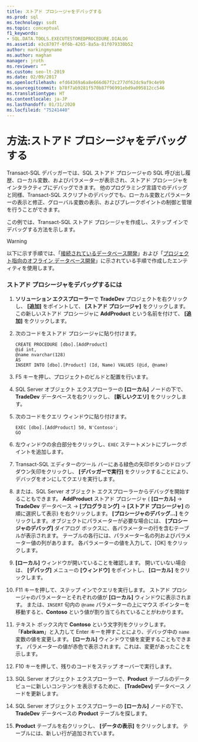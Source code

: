 ```yaml
---
title: ストアド プロシージャをデバッグする
ms.prod: sql
ms.technology: ssdt
ms.topic: conceptual
f1_keywords:
- SQL.DATA.TOOLS.EXECUTESTOREDPROCEDURE.DIALOG
ms.assetid: e3c8707f-0f6b-4265-8a5a-81f079330b52
author: markingmyname
ms.author: maghan
manager: jroth
ms.reviewer: “”
ms.custom: seo-lt-2019
ms.date: 02/09/2017
ms.openlocfilehash: efd64369a6a8e666d67f2c277df62dc9af9c4e99
ms.sourcegitcommit: b78f7ab9281f570b87f96991ebd9a095812cc546
ms.translationtype: HT
ms.contentlocale: ja-JP
ms.lasthandoff: 01/31/2020
ms.locfileid: "75241440"
---
```

# <a name="how-to-debug-stored-procedures"></a>方法:ストアド プロシージャをデバッグする

Transact\-SQL デバッガーでは、SQL ストアド プロシージャの SQL 呼び出し履歴、ローカル変数、およびパラメーターが表示され、ストアド プロシージャをインタラクティブにデバッグできます。 他のプログラミング言語でのデバッグと同様、Transact\-SQL スクリプトのデバッグでも、ローカル変数とパラメーターの表示と修正、グローバル変数の表示、およびブレークポイントの制御と管理を行うことができます。  
  
この例では、Transact\-SQL ストアド プロシージャを作成し、ステップ インでデバッグする方法を示します。  
  
> [!WARNING]  
> 以下に示す手順では、「[接続されているデータベース開発](../ssdt/connected-database-development.md)」および「[プロジェクト指向のオフライン データベース開発](../ssdt/project-oriented-offline-database-development.md)」に示されている手順で作成したエンティティを使用します。  
  
### <a name="to-debug-stored-procedures"></a>ストアド プロシージャをデバッグするには  
  
1.  **ソリューション エクスプローラー**で **TradeDev** プロジェクトを右クリックし、 **[追加]** をポイントして、 **[ストアド プロシージャ]** をクリックします。 この新しいストアド プロシージャに **AddProduct** という名前を付けて、 **[追加]** をクリックします。  
  
2.  次のコードをストアド プロシージャに貼り付けます。  
  
    ```  
    CREATE PROCEDURE [dbo].[AddProduct]  
    @id int,  
    @name nvarchar(128)  
    AS  
    INSERT INTO [dbo].[Product] (Id, Name) VALUES (@id, @name)  
    ```  
  
3.  F5 キーを押し、プロジェクトのビルドと配置を行います。  
  
4.  SQL Server オブジェクト エクスプローラーの **[ローカル]** ノードの下で、**TradeDev** データベースを右クリックし、 **[新しいクエリ]** をクリックします。  
  
5.  次のコードをクエリ ウィンドウに貼り付けます。  
  
    ```  
    EXEC [dbo].[AddProduct] 50, N'Contoso';  
    GO  
    ```  
  
6.  左ウィンドウの余白部分をクリックし、`EXEC` ステートメントにブレークポイントを追加します。  
  
7.  Transact\-SQL エディターのツール バーにある緑色の矢印ボタンのドロップダウン矢印をクリックし、 **[デバッガーで実行]** をクリックすることにより、デバッグをオンにしてクエリを実行します。  
  
8.  または、SQL Server オブジェクト エクスプローラーからデバッグを開始することもできます。 **AddProduct** ストアド プロシージャ ( **[ローカル]**  -> **TradeDev** データベース -> **[プログラミング]**  ->  **[ストアド プロシージャ]** の順に選択して表示) を右クリックします。 **[プロシージャのデバッグ...]** をクリックします。オブジェクトにパラメーターが必要な場合には、 **[プロシージャのデバッグ]** ダイアログ ボックスに、各パラメーターの行を含むテーブルが表示されます。 テーブルの各行には、パラメーター名の列およびパラメーター値の列があります。 各パラメーターの値を入力して、[OK] をクリックします。  
  
9. **[ローカル]** ウィンドウが開いていることを確認します。 開いていない場合は、 **[デバッグ]** メニューの **[ウィンドウ]** をポイントし、 **[ローカル]** をクリックします。  
  
10. F11 キーを押して、ステップ インでクエリを実行します。 ストアド プロシージャのパラメーターとそれぞれの値が **[ローカル]** ウィンドウに表示されます。 または、`INSERT` 句内の `@name` パラメーターの上にマウス ポインターを移動すると、**Contoso** という値が割り当てられていることがわかります。  
  
11. テキスト ボックス内で **Contoso** という文字列をクリックします。 「**Fabrikam**」と入力して Enter キーを押すことにより、デバッグ中の `name` 変数の値を変更します。 **[ローカル]** ウィンドウで値を変更することもできます。 パラメーターの値が赤色で表示されます。これは、変更があったことを示します。  
  
12. F10 キーを押して、残りのコードをステップ オーバーで実行します。  
  
13. SQL Server オブジェクト エクスプローラーで、**Product** テーブルのデータ ビューに新しいコンテンツを表示するために、 **[TradeDev]** データベース ノードを更新します。  
  
14. SQL Server オブジェクト エクスプローラーの **[ローカル]** ノードの下で、**TradeDev** データベースの **Product** テーブルを探します。  
  
15. **Product** テーブルを右クリックし、 **[データの表示]** をクリックします。 テーブルには、新しい行が追加されています。  
  

